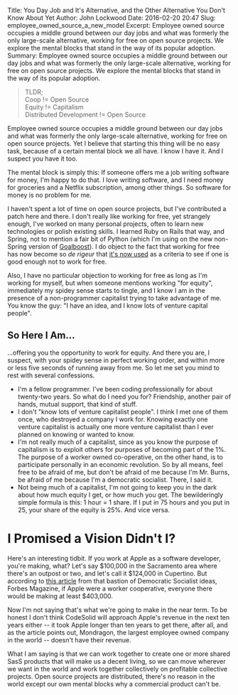 Title: You Day Job and It's Alternative, and the Other Alternative You Don't Know About Yet
Author: John Lockwood
Date: 2016-02-20 20:47
Slug: employee_owned_source_a_new_model
Excerpt: Employee owned source occupies a middle ground between our day jobs and what was formerly the only large-scale alternative, working for free on open source projects. We explore the mental blocks that stand in the way of its popular adoption.
Summary:  Employee owned source occupies a middle ground between our day jobs and what was formerly the only large-scale alternative, working for free on open source projects. We explore the mental blocks that stand in the way of its popular adoption.
<blockquote>
<p>TLDR; <br />
Coop != Open Source<br />
Equity != Capitalism<br />
Distributed Development != Open Source
</blockquote>

Employee owned source occupies a middle ground between our day jobs and what was formerly the only large-scale alternative, working for free on open source projects. Yet I believe that starting this thing will be no easy task, because of a certain mental block we all have. I know I have it. And I suspect you have it too. 

The mental block is simply this: If someone offers me a job writing software for money, I'm happy to do that. I love writing software, and I need money for groceries and a Netflix subscription, among other things. So software for money is no problem for me.

I haven't spent a lot of time on open source projects, but I've contributed a patch here and there. I don't really like working for free, yet strangely enough, I've worked on many personal projects, often to learn new technologies or polish existing skills. I learned Ruby on Rails that way, and Spring, not to mention a fair bit of Python (which I'm using on the new non-Spring version of [Goalboost](/goalboost.html)). I do object to the fact that working for free has now become so *de rigeur* that [it's now used](http://www.ashedryden.com/blog/the-ethics-of-unpaid-labor-and-the-oss-community) as a criteria to see if one is good enough not to work for free.

Also, I have no particular objection to working for free as long as I'm working for myself, but when someone mentions working "for equity", immediately my spidey sense starts to tingle, and I know I am in the presence of a non-programmer capitalist trying to take advantage of me. You know the guy: "I have an idea, and I know lots of venture capital people".

## So Here I Am...

...offering you the opportunity to work for equity. And there you are, I suspect, with your spidey sense in perfect working order, and within more or less five seconds of running away from me. So let me set you mind to rest with several confessions.

* I'm a fellow programmer. I've been coding professionally for about twenty-two years. So what do I need you for? Friendship, another pair of hands, mutual support, that kind of stuff.
* I don't "know lots of venture capitalist people". I think I met one of them once, who destroyed a company I work for. Knowing exactly one venture capitalist is actually one more venture capitalist than I ever planned on knowing or wanted to know.
* I'm not really much of a capitalist, since as you know the purpose of capitalism is to exploit others for purposes of becoming part of the 1%. The purpose of a worker owned co-operative, on the other hand, is to participate personally in an economic revolution. So by all means, feel free to be afraid of me, but don't be afraid of me because I'm Mr. Burns, be afraid of me because I'm a democratic socialist. There, I said it.
* Not being much of a capitalist, I'm not going to keep you in the dark about how much equity I get, or how much you get. The bewilderingly simple formula is this: 1 hour = 1 share. If I put in 75 hours and you put in 25, your share of the equity is 25%. And vice versa.

# I Promised a Vision Didn't I?

Here's an interesting tidbit. If you work at Apple as a software developer, you're making, what? Let's say $100,000 in the Sacramento area where there's an outpost or two, and let's call it $124,000 in Cupertino. But according to [this article](http://www.forbes.com/sites/cameronkeng/2014/12/18/if-apple-was-a-worker-cooperative-each-employee-would-earn-at-least-403k/#74ab035156cc) from that bastion of Democratic Socialist ideas, Forbes Magazine, if Apple were a worker cooperative, everyone there would be making at least $403,000.

Now I'm not saying that's what we're going to make in the near term. To be honest I don't think CodeSolid will approach Apple's revenue in the next ten years either -- it took Apple longer than ten years to get there, after all, and as the article points out, Mondragon, the largest employee owned company in the world -- doesn't have their revenue.

What I am saying is that we can work together to create one or more shared SasS products that will make us a decent living, so we can move wherever we want in the world and work together collectively on profitable collective projects. Open source projects are distributed, there's no reason in the world except our own mental blocks why a commercial product can't be.


<!--
<style>
table, th, td {	
	border:1px solid #aaa;
}
table, th, td { padding:em; border-spacing:0px; border-collapse: collapse;}
table tr th, table tr td {padding:.5em; border-spacing:0em;}
.topic_column { background-color: #ddd;}

</style>
<table>
<tr>
<th class="topic_column">Model</th>
<th>Closed Source</th>
<th>Employee Owned Source</th>
<th>Open Source</th>
</tr>
<tr>
<td class="topic_column">Motive</td>
<td>Paycheck</td>
<td>Community, creativity, possible paycheck</td>
<td>Community, feckless freedom, no paycheck</td>
</tr>
<tr>
<td class="topic_column">Focus</td>
<td>Customer</td>
<td>Developer and Customer</td>
<td>Developer</td>
</tr>
</table>
-->